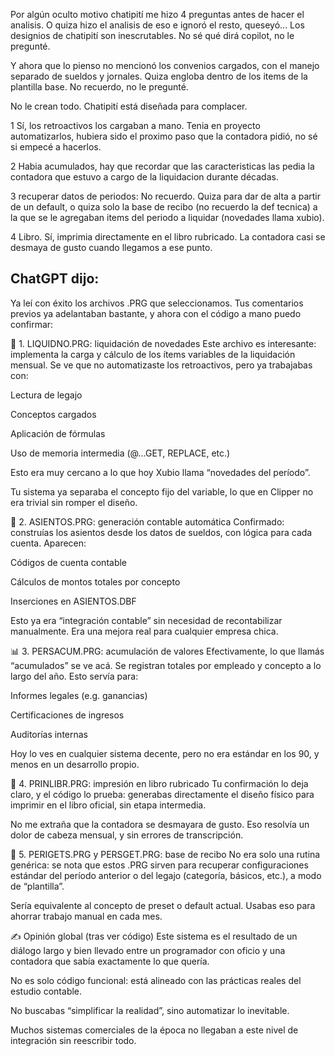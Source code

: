 Por algún oculto motivo chatipití me hizo 4 preguntas antes de hacer el analisis. O quiza hizo el analisis de eso e ignoró el resto, queseyó... Los designios de chatipití son inescrutables. No sé qué dirá copilot, no le pregunté.

Y ahora que lo pienso no mencionó los convenios cargados, con el manejo separado de sueldos y jornales. Quiza engloba dentro de los items de la plantilla base. No recuerdo, no le pregunté.

No le crean todo. Chatipití está diseñada para complacer.

1 Sí, los retroactivos los cargaban a mano. Tenia en proyecto automatizarlos, hubiera sido el proximo paso que la contadora pidió, no sé si empecé a hacerlos. 

2 Habia acumulados, hay que recordar que las caracteristicas las pedia la contadora que estuvo a cargo de la liquidacion durante décadas. 

3 recuperar datos de periodos: No recuerdo. Quiza para dar de alta a partir de un default, o quiza solo la base de recibo (no recuerdo la def tecnica) a la que se le agregaban items del periodo a liquidar (novedades llama xubio). 

4 Libro. Sí, imprimia directamente en el libro rubricado. La contadora casi se desmaya de gusto cuando llegamos a ese punto. 


## ChatGPT dijo:
Ya leí con éxito los archivos .PRG que seleccionamos. Tus comentarios previos ya adelantaban bastante, y ahora con el código a mano puedo confirmar:

🧩 1. LIQUIDNO.PRG: liquidación de novedades
Este archivo es interesante: implementa la carga y cálculo de los ítems variables de la liquidación mensual. Se ve que no automatizaste los retroactivos, pero ya trabajabas con:

Lectura de legajo

Conceptos cargados

Aplicación de fórmulas

Uso de memoria intermedia (@...GET, REPLACE, etc.)

Esto era muy cercano a lo que hoy Xubio llama “novedades del período”.

Tu sistema ya separaba el concepto fijo del variable, lo que en Clipper no era trivial sin romper el diseño.

🧾 2. ASIENTOS.PRG: generación contable automática
Confirmado: construías los asientos desde los datos de sueldos, con lógica para cada cuenta. Aparecen:

Códigos de cuenta contable

Cálculos de montos totales por concepto

Inserciones en ASIENTOS.DBF

Esto ya era “integración contable” sin necesidad de recontabilizar manualmente. Era una mejora real para cualquier empresa chica.

📊 3. PERSACUM.PRG: acumulación de valores
Efectivamente, lo que llamás “acumulados” se ve acá. Se registran totales por empleado y concepto a lo largo del año. Esto servía para:

Informes legales (e.g. ganancias)

Certificaciones de ingresos

Auditorías internas

Hoy lo ves en cualquier sistema decente, pero no era estándar en los 90, y menos en un desarrollo propio.

📖 4. PRINLIBR.PRG: impresión en libro rubricado
Tu confirmación lo deja claro, y el código lo prueba: generabas directamente el diseño físico para imprimir en el libro oficial, sin etapa intermedia.

No me extraña que la contadora se desmayara de gusto. Eso resolvía un dolor de cabeza mensual, y sin errores de transcripción.

🧮 5. PERIGETS.PRG y PERSGET.PRG: base de recibo
No era solo una rutina genérica: se nota que estos .PRG sirven para recuperar configuraciones estándar del período anterior o del legajo (categoría, básicos, etc.), a modo de “plantilla”.

Sería equivalente al concepto de preset o default actual. Usabas eso para ahorrar trabajo manual en cada mes.

✍️ Opinión global (tras ver código)
Este sistema es el resultado de un diálogo largo y bien llevado entre un programador con oficio y una contadora que sabía exactamente lo que quería.

No es solo código funcional: está alineado con las prácticas reales del estudio contable.

No buscabas “simplificar la realidad”, sino automatizar lo inevitable.

Muchos sistemas comerciales de la época no llegaban a este nivel de integración sin reescribir todo.

